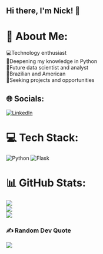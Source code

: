 ## Hi there, I'm Nick! 👋

# 💫 About Me:
💻Technology enthusiast<br>🐍Deepening my knowledge in Python<br>🐼Future data scientist and analyst<br>🗽Brazilian and American<br>🔭Seeking projects and opportunities

## 🌐 Socials:
[![LinkedIn](https://img.shields.io/badge/LinkedIn-%230077B5.svg?logo=linkedin&logoColor=white)](https://linkedin.com/in/nicholas-machado-305979313) 

# 💻 Tech Stack:
![Python](https://img.shields.io/badge/python-3670A0?style=for-the-badge&logo=python&logoColor=ffdd54) ![Flask](https://img.shields.io/badge/flask-%23000.svg?style=for-the-badge&logo=flask&logoColor=white)
# 📊 GitHub Stats:
![](https://github-readme-stats.vercel.app/api?username=Nick-machado&theme=dark&hide_border=false&include_all_commits=false&count_private=false)<br/>
![](https://github-readme-streak-stats.herokuapp.com/?user=Nick-machado&theme=dark&hide_border=false)<br/>
![](https://github-readme-stats.vercel.app/api/top-langs/?username=Nick-machado&theme=dark&hide_border=false&include_all_commits=false&count_private=false&layout=compact)

### ✍️ Random Dev Quote
![](https://quotes-github-readme.vercel.app/api?type=horizontal&theme=radical)

<!-- Proudly created with GPRM ( https://gprm.itsvg.in ) -->
